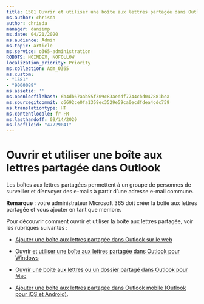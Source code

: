 ```yaml
---
title: 1581 Ouvrir et utiliser une boîte aux lettres partagée dans Outlook sur le web
ms.author: chrisda
author: chrisda
manager: dansimp
ms.date: 04/21/2020
ms.audience: Admin
ms.topic: article
ms.service: o365-administration
ROBOTS: NOINDEX, NOFOLLOW
localization_priority: Priority
ms.collection: Adm_O365
ms.custom:
- "1581"
- "9000089"
ms.assetid: ''
ms.openlocfilehash: 6b4db67aab55f309c83aeddf7744cbd047881bea
ms.sourcegitcommit: c6692ce0fa1358ec3529e59ca0ecdfdea4cdc759
ms.translationtype: HT
ms.contentlocale: fr-FR
ms.lasthandoff: 09/14/2020
ms.locfileid: "47729041"
---
```

# <a name="open-and-use-a-shared-mailbox-in-outlook"></a>Ouvrir et utiliser une boîte aux lettres partagée dans Outlook

Les boîtes aux lettres partagées permettent à un groupe de personnes de surveiller et d’envoyer des e-mails à partir d’une adresse e-mail commune. 

**Remarque** : votre administrateur Microsoft 365 doit créer la boîte aux lettres partagée et vous ajouter en tant que membre.

Pour découvrir comment ouvrir et utiliser la boîte aux lettres partagée, voir les rubriques suivantes :

- [Ajouter une boîte aux lettres partagée dans Outlook sur le web](https://support.office.com/article/Add-a-shared-mailbox-to-Outlook-on-the-web-98b5a90d-4e38-415d-a030-f09a4cd28207)

- [Ouvrir et utiliser une boîte aux lettres partagée dans Outlook pour Windows](https://support.office.com/article/open-and-use-a-shared-mailbox-in-outlook-d94a8e9e-21f1-4240-808b-de9c9c088afd)

- [Ouvrir une boîte aux lettres ou un dossier partagé dans Outlook pour Mac](https://support.office.com/article/Open-a-shared-folder-or-mailbox-in-Outlook-for-Mac-6ecc39c5-5577-4a1d-b18c-bbdc92972cb2)

- [Ajouter une boîte aux lettres partagée dans Outlook mobile (Outlook pour iOS et Android)](https://support.office.com/article/Add-a-shared-mailbox-to-Outlook-mobile-f866242c-81b2-472e-8776-6c49c5473c9f).
